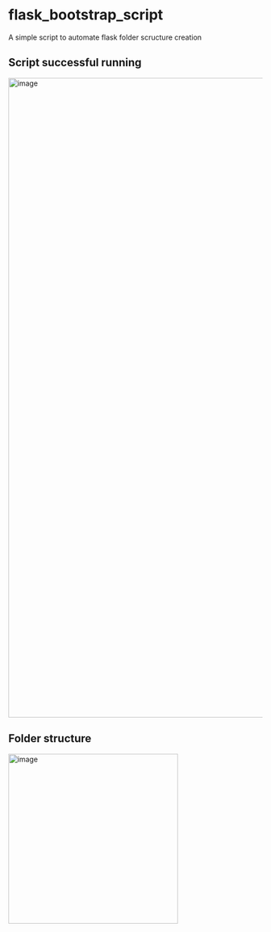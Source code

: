 # flask_bootstrap_script

A simple script to automate flask folder scructure creation

## Script successful running
<img width="1266" alt="image" src="https://github.com/funsojoba/flask_bootstrap_script/assets/42432746/945bdf61-95cf-4ff3-89cc-bac90c9a59f3">

## Folder structure
<img width="336" alt="image" src="https://github.com/funsojoba/flask_bootstrap_script/assets/42432746/4ec11fb6-8fdd-4d80-8487-efb535256826">


